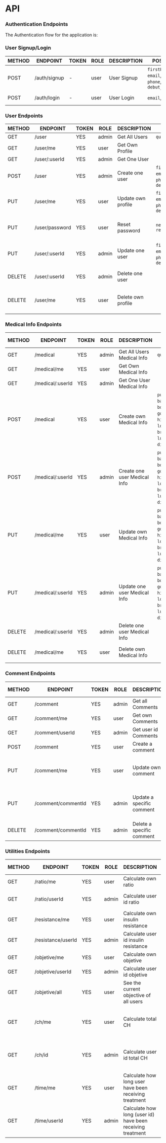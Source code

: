 # API

### Authentication Endpoints

The Authentication flow for the application is:

### User Signup/Login

METHOD | ENDPOINT         | TOKEN | ROLE | DESCRIPTION              | POST PARAMS                                     | RETURNS
-------|------------------|-------|------|--------------------|-------------------------------------------------|--------------------
POST   | /auth/signup     | -     | user | User Signup              | `firstName`,`lastName`, `email`, `password`, `phone`, `birth_Date` , `debut_date`  | { token: `token` }
POST   | /auth/login      | -     | user | User Login               | `email`, `password`                             | { token: `token` }

### User Endpoints

METHOD | ENDPOINT         | TOKEN | ROLE | DESCRIPTION              | POST PARAMS                                     | RETURNS
-------|------------------|-------|------|--------------------------|-------------------------------------------------|--------------------
GET    | /user            | YES   | admin | Get All Users            |  `query params`                            | [{user}]
GET    | /user/me    | YES   | user | Get Own Profile          |                                                |  {user}
GET    | /user/:userId        | YES   | admin | Get One User             |                                             |  {user}
POST   | /user            | YES   | admin | Create one user         |`firstName`,`lastName`, `email`, `password`, `phone`, `birth_Date` , `debut_date` | {user}
PUT    | /user/me    | YES   | user | Update own profile       |`firstName`,`lastName`, `email`, `password`, `phone`, `birth_Date` , `debut_date` | {message: 'Profile updated'}
PUT    | /user/password   | YES   | user  | Reset password          | `newPassword` `repeatPassword`                                    | { message: 'Password updated }
PUT    | /user/:userId       | YES   | admin | Update one user         |  `firstName`,`lastName`, `email`, `password`, `phone`, `birth_Date` , `debut_date` | {message: 'User updated'
DELETE | /user/:userId      | YES   | admin | Delete one user         |                                                   | {message: 'User deleted'}
DELETE | /user/me   | YES   | user | Delete own profile       |                                                    | { message: 'Profile deleted' }

### Medical Info Endpoints

METHOD | ENDPOINT         | TOKEN | ROLE | DESCRIPTION              | POST PARAMS                                     | RETURNS
-------|------------------|-------|------|--------------------------|-------------------------------------------------|--------------------
GET    | /medical     | YES   | admin | Get All Users Medical Info           |  `query params`                          | [{medical_info}]
GET    | /medical/me   | YES   | user | Get Own Medical Info         |                                                |  {medical_info}
GET    | /medical/:userId        | YES   | admin | Get One User Medical Info            |                                             |  {medical_info}
POST   | /medical            | YES   | user | Create own Medical Info        |`pump_model`, `basal_insulin`, `bolus_insulin`, `good_sv`, `high_sv`, `low_sv` , `breakfast`, `luch`, `snack`, `dinner`, `extra` | {medical_info}
POST   | /medical/:userId           | YES   | admin | Create one user Medical Info        |`pump_model`, `basal_insulin`, `bolus_insulin`, `good_sv`, `high_sv`, `low_sv` , `breakfast`, `luch`, `snack`, `dinner`, `extra` | {medical_info}
PUT    | /medical/me    | YES   | user | Update own Medical Info       |`pump_model`, `basal_insulin`, `bolus_insulin`, `good_sv`, `high_sv`, `low_sv` , `breakfast`, `luch`, `snack`, `dinner`, `extra`| {message: 'Medical info updated'}
PUT    | /medical/:userId       | YES   | admin | Update one user Medical Info       |`pump_model`, `basal_insulin`, `bolus_insulin`, `good_sv`, `high_sv`, `low_sv` , `breakfast`, `luch`, `snack`, `dinner`, `extra` | {message: 'Medical_info updated'
DELETE | /medical/:userId      | YES   | admin | Delete one user Medical Info       |                                                   | {message: 'Medical_info deleted'}
DELETE | /medical/me    | YES   | user | Delete own Medical Info       |                                                    | { message: 'Medical_info deleted' }

### Comment Endpoints

METHOD | ENDPOINT         | TOKEN | ROLE | DESCRIPTION              | POST PARAMS                                     | RETURNS
-------|------------------|-------|------|--------------------|-------------------------------------------------|--------------------
GET   | /comment     | YES     | admin | Get all Comments              |  `query params`  | [{comments}]
GET   | /comment/me     | YES      | user | Get own Comments               |                            | [{comments}]
GET   | /comment/userId     | YES      | admin | Get user id Comments               |                            | [{comments}]
POST   | /comment     | YES      | user | Create a comment              |  | {comment}
PUT   | /comment/me    | YES      | user | Update own comment              |                            | {message: 'Your comment have been updated'}
PUT   | /comment/commentId    | YES      | admin | Update a specific comment              |                            | {message: 'The comment have been updated'}
DELETE   | /comment/commentId     | YES      | admin | Delete a specific comment             |                            | {message: 'Comment deleted'}

### Utilities Endpoints

METHOD | ENDPOINT         | TOKEN | ROLE | DESCRIPTION              | POST PARAMS                                     | RETURNS
-------|------------------|-------|------|--------------------------|-------------------------------------------------|--------------------
GET    | /ratio/me            | YES   | user | Calculate own ratio          |                             | { message: "Your ratio is:" }
GET    | /ratio/userId    | YES   | admin | Calculate user id ratio          |                                            | { message: "User id ratio is:" }
GET    | /resistance/me       | YES   | user | Calculate own insulin resistance          |                                            | { message: "Your insulin resistance is:" }
GET    | /resistance/userId    | YES   | admin | Calculate user id insulin resistance   |                                            |  { message: "User id insulin resistance is:" }
GET    | /objetive/me            | YES   | user | Calculate own objetive          |                             | { message: + Objetive Image }
GET    | /objetive/userId    | YES   | admin | Calculate user id objetive         |                                            | { message: + Objetive Image }
GET    | /objetive/all            | YES   | user | See the current objective of all users          |                             | [{user_objetive}]
GET    | /ch/me            | YES   | user | Calculate total CH          |                             | { message: "The carbohydrates you have consumed are:" }
GET    | /ch/id    | YES   | admin | Calculate user id total CH          |                                            | { message: "The carbohydrates user id have consumed are:" }
GET    | /time/me            | YES   | user | Calculate how long user have been receiving treatment         |                             | { message: "You have been receiving treatment for:" }
GET    | /time/userId    | YES   | admin | Calculate how long (user id) have been receiving treatment|                                            | { message: "User id have been receiving treatment for:" }


